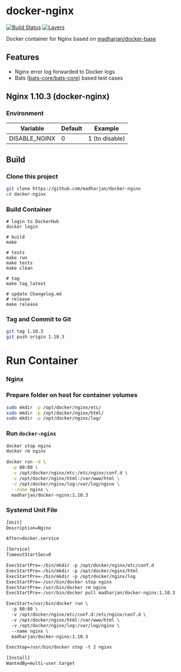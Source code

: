 # docker-nginx

[![Build Status](https://travis-ci.com/madharjan/docker-nginx.svg?branch=master)](https://travis-ci.com/madharjan/docker-nginx)
[![Layers](https://images.microbadger.com/badges/image/madharjan/docker-nginx.svg)](http://microbadger.com/images/madharjan/docker-nginx)

Docker container for Nginx based on [madharjan/docker-base](https://github.com/madharjan/docker-base/)

## Features

* Nginx error log forwarded to Docker logs
* Bats ([bats-core/bats-core](https://github.com/bats-core/bats-core)) based test cases

## Nginx 1.10.3 (docker-nginx)

### Environment

| Variable       | Default | Example        |
|----------------|---------|----------------|
| DISABLE_NGINX  | 0       | 1 (to disable) |

## Build

### Clone this project

```bash
git clone https://github.com/madharjan/docker-nginx
cd docker-nginx
```

### Build Container
```
# login to DockerHub
docker login

# build
make

# tests
make run
make tests
make clean

# tag
make tag_latest

# update Changelog.md
# release
make release
```

### Tag and Commit to Git

```bash
git tag 1.10.3
git push origin 1.10.3
```

# Run Container

### Nginx

### Prepare folder on host for container volumes

```bash
sudo mkdir -p /opt/docker/nginx/etc/
sudo mkdir -p /opt/docker/nginx/html/
sudo mkdir -p /opt/docker/nginx/log/
```

### Run `docker-nginx`

```bash
docker stop nginx
docker rm nginx

docker run -d \
  -p 80:80 \
  -v /opt/docker/nginx/etc:/etc/nginx/conf.d \
  -v /opt/docker/nginx/html:/var/www/html \
  -v /opt/docker/nginx/log:/var/log/nginx \
  --name nginx \
  madharjan/docker-nginx:1.10.3
```

### Systemd Unit File

```txt
[Unit]
Description=Nginx

After=docker.service

[Service]
TimeoutStartSec=0

ExecStartPre=-/bin/mkdir -p /opt/docker/nginx/etc/conf.d
ExecStartPre=-/bin/mkdir -p /opt/docker/nginx/html
ExecStartPre=-/bin/mkdir -p /opt/docker/nginx/log
ExecStartPre=-/usr/bin/docker stop nginx
ExecStartPre=-/usr/bin/docker rm nginx
ExecStartPre=-/usr/bin/docker pull madharjan/docker-nginx:1.10.3

ExecStart=/usr/bin/docker run \
  -p 80:80 \
  -v /opt/docker/nginx/etc/conf.d:/etc/nginx/conf.d \
  -v /opt/docker/nginx/html:/var/www/html \
  -v /opt/docker/nginx/log:/var/log/nginx \
  --name nginx \
  madharjan/docker-nginx:1.10.3

ExecStop=/usr/bin/docker stop -t 2 nginx

[Install]
WantedBy=multi-user.target
```
